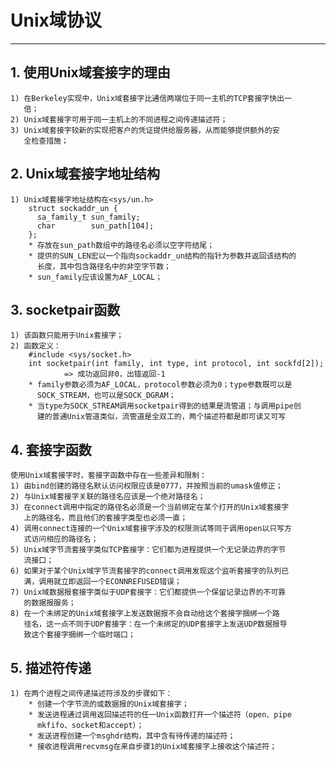 # **Unix域协议**
***

## **1. 使用Unix域套接字的理由**
    1) 在Berkeley实现中，Unix域套接字比通信两端位于同一主机的TCP套接字快出一
       倍；
    2) Unix域套接字可用于同一主机上的不同进程之间传递描述符；
    3) Unix域套接字较新的实现把客户的凭证提供给服务器，从而能够提供额外的安
       全检查措施；


## **2. Unix域套接字地址结构**
    1) Unix域套接字地址结构在<sys/un.h>
        struct sockaddr_un {
          sa_family_t sun_family;
          char        sun_path[104];
        };
        * 存放在sun_path数组中的路径名必须以空字符结尾；
        * 提供的SUN_LEN宏以一个指向sockaddr_un结构的指针为参数并返回该结构的
          长度，其中包含路径名中的非空字节数；
        * sun_family应该设置为AF_LOCAL；

## **3. socketpair函数**
    1) 该函数只能用于Unix套接字；
    2) 函数定义：
        #include <sys/socket.h>
        int socketpair(int family, int type, int protocol, int sockfd[2]);
                => 成功返回非0，出错返回-1
        * family参数必须为AF_LOCAL，protocol参数必须为0；type参数既可以是
          SOCK_STREAM，也可以是SOCK_DGRAM；
        * 当type为SOCK_STREAM调用socketpair得到的结果是流管道；与调用pipe创
          建的普通Unix管道类似，流管道是全双工的，两个描述符都是即可读又可写

## **4. 套接字函数**
    使用Unix域套接字时，套接字函数中存在一些差异和限制：
    1) 由bind创建的路径名默认访问权限应该是0777，并按照当前的umask值修正；
    2) 与Unix域套接字关联的路径名应该是一个绝对路径名；
    3) 在connect调用中指定的路径名必须是一个当前绑定在某个打开的Unix域套接字
       上的路径名，而且他们的套接字类型也必须一直；
    4) 调用connect连接的一个Unix域套接字涉及的权限测试等同于调用open以只写方
       式访问相应的路径名；
    5) Unix域字节流套接字类似TCP套接字：它们都为进程提供一个无记录边界的字节
       流接口；
    6) 如果对于某个Unix域字节流套接字的connect调用发现这个监听套接字的队列已
       满，调用就立即返回一个ECONNREFUSED错误；
    7) Unix域数据报套接字类似于UDP套接字：它们都提供一个保留记录边界的不可靠
       的数据报服务；
    8) 在一个未绑定的Unix域套接字上发送数据报不会自动给这个套接字捆绑一个路
       径名，这一点不同于UDP套接字：在一个未绑定的UDP套接字上发送UDP数据报导
       致这个套接字捆绑一个临时端口；

## **5. 描述符传递**
    1) 在两个进程之间传递描述符涉及的步骤如下：
        * 创建一个字节流的或数据报的Unix域套接字；
        * 发送进程通过调用返回描述符的任一Unix函数打开一个描述符（open、pipe
          mkfifo、socket和accept）；
        * 发送进程创建一个msghdr结构，其中含有待传递的描述符；
        * 接收进程调用recvmsg在来自步骤1的Unix域套接字上接收这个描述符；
